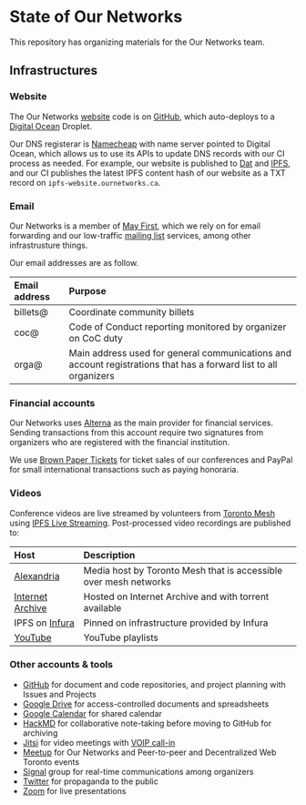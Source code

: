 # State of Our Networks

This repository has organizing materials for the Our Networks team.

## Infrastructures

### Website

The Our Networks [website](https://ournetworks.ca) code is on [GitHub](https://github.com/ournetworks/ournetworks.ca), which auto-deploys to a [Digital Ocean](https://digitalocean.com) Droplet.

Our DNS registerar is [Namecheap](https://namecheap.com) with name server pointed to Digital Ocean, which allows us to use its APIs to update DNS records with our CI process as needed. For example, our website is published to [Dat](https://dat.foundation) and [IPFS](https://ipfs.io), and our CI publishes the latest IPFS content hash of our website as a TXT record on `ipfs-website.ournetworks.ca`.

### Email

Our Networks is a member of [May First](https://mayfirst.coop), which we rely on for email forwarding and our low-traffic [mailing list](https://lists.mayfirst.org/mailman/listinfo/ournetworks) services, among other infrastrusture things. 

Our email addresses are as follow.

| Email address | Purpose                                                                                                          |
|:--------------|:-----------------------------------------------------------------------------------------------------------------|
| billets@      | Coordinate community billets                                                                                     |
| coc@          | Code of Conduct reporting monitored by organizer on CoC duty                                                     |
| orga@         | Main address used for general communications and account registrations that has a forward list to all organizers |

### Financial accounts

Our Networks uses [Alterna](https://www.alterna.ca) as the main provider for financial services. Sending transactions from this account require two signatures from organizers who are registered with the financial institution.

We use [Brown Paper Tickets](https://www.brownpapertickets.com) for ticket sales of our conferences and PayPal for small international transactions such as paying honoraria.

### Videos

Conference videos are live streamed by volunteers from [Toronto Mesh](https://tomesh.net) using [IPFS Live Streaming](https://github.com/tomeshnet/ipfs-live-streaming). Post-processed video recordings are published to:

| Host                                                                | Description                                                      |
|:--------------------------------------------------------------------|:-----------------------------------------------------------------|
| [Alexandria](https://alexandria.tomesh.net)                         | Media host by Toronto Mesh that is accessible over mesh networks |
| [Internet Archive](https://archive.org/details/@our_networks)       | Hosted on Internet Archive and with torrent available            |
| IPFS on [Infura](https://infura.io)                                 | Pinned on infrastructure provided by Infura                      |
| [YouTube](https://www.youtube.com/channel/UCudGRFTjVGsrKF0h27GER2g) | YouTube playlists                                                |

### Other accounts & tools

- [GitHub](https://github.com/ournetworks) for document and code repositories, and project planning with Issues and Projects
- [Google Drive](https://drive.google.com/drive/folders/1nZ7GtlC8cmSGPTq1yxj7guthSkyt4n20) for access-controlled documents and spreadsheets
- [Google Calendar](https://calendar.google.com/calendar/embed?src=aers7atolh0uurlfmkoki9kikg%40group.calendar.google.com&ctz=America%2FToronto) for shared calendar
- [HackMD](https://hackmd.io) for collaborative note-taking before moving to GitHub for archiving
- [Jitsi](https://meet.jit.si/ournetworks) for video meetings with [VOIP call-in](https://meet.jit.si/static/dialInInfo.html?room=ournetworks)
- [Meetup](https://www.meetup.com/p2p-and-dweb-toronto/) for Our Networks and Peer-to-peer and Decentralized Web Toronto events
- [Signal](https://signal.org) group for real-time communications among organizers
- [Twitter](https://twitter.com/_ournetworks) for propaganda to the public
- [Zoom](https://zoom.us) for live presentations
